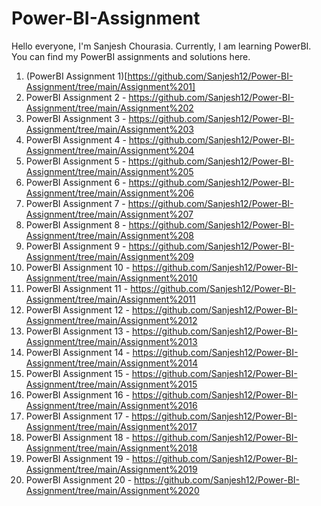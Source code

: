 # Power-BI-Assignment
Hello everyone, I'm Sanjesh Chourasia. Currently, I am learning  PowerBI. You can find my PowerBI assignments and solutions here. 

1. (PowerBI Assignment 1)[https://github.com/Sanjesh12/Power-BI-Assignment/tree/main/Assignment%201]
2. PowerBI Assignment 2 - https://github.com/Sanjesh12/Power-BI-Assignment/tree/main/Assignment%202
3. PowerBI Assignment 3 - https://github.com/Sanjesh12/Power-BI-Assignment/tree/main/Assignment%203
4. PowerBI Assignment 4 - https://github.com/Sanjesh12/Power-BI-Assignment/tree/main/Assignment%204
5. PowerBI Assignment 5 - https://github.com/Sanjesh12/Power-BI-Assignment/tree/main/Assignment%205
6. PowerBI Assignment 6 - https://github.com/Sanjesh12/Power-BI-Assignment/tree/main/Assignment%206
7. PowerBI Assignment 7 - https://github.com/Sanjesh12/Power-BI-Assignment/tree/main/Assignment%207
8. PowerBI Assignment 8 - https://github.com/Sanjesh12/Power-BI-Assignment/tree/main/Assignment%208
9. PowerBI Assignment 9 - https://github.com/Sanjesh12/Power-BI-Assignment/tree/main/Assignment%209
10. PowerBI Assignment 10 - https://github.com/Sanjesh12/Power-BI-Assignment/tree/main/Assignment%2010
11. PowerBI Assignment 11 - https://github.com/Sanjesh12/Power-BI-Assignment/tree/main/Assignment%2011
12. PowerBI Assignment 12 - https://github.com/Sanjesh12/Power-BI-Assignment/tree/main/Assignment%2012
13. PowerBI Assignment 13 - https://github.com/Sanjesh12/Power-BI-Assignment/tree/main/Assignment%2013
14. PowerBI Assignment 14 - https://github.com/Sanjesh12/Power-BI-Assignment/tree/main/Assignment%2014
15. PowerBI Assignment 15 - https://github.com/Sanjesh12/Power-BI-Assignment/tree/main/Assignment%2015
16. PowerBI Assignment 16 - https://github.com/Sanjesh12/Power-BI-Assignment/tree/main/Assignment%2016
17. PowerBI Assignment 17 - https://github.com/Sanjesh12/Power-BI-Assignment/tree/main/Assignment%2017
18. PowerBI Assignment 18 - https://github.com/Sanjesh12/Power-BI-Assignment/tree/main/Assignment%2018
19. PowerBI Assignment 19 - https://github.com/Sanjesh12/Power-BI-Assignment/tree/main/Assignment%2019
20. PowerBI Assignment 20 - https://github.com/Sanjesh12/Power-BI-Assignment/tree/main/Assignment%2020

